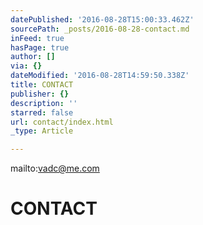 ```yaml
---
datePublished: '2016-08-28T15:00:33.462Z'
sourcePath: _posts/2016-08-28-contact.md
inFeed: true
hasPage: true
author: []
via: {}
dateModified: '2016-08-28T14:59:50.338Z'
title: CONTACT
publisher: {}
description: ''
starred: false
url: contact/index.html
_type: Article

---
```

mailto:vadc@me.com

# CONTACT